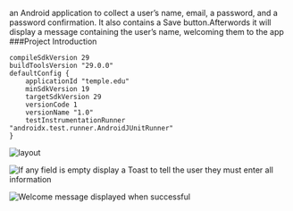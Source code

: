 
an Android application to collect a user’s name, email, a password, and a password confirmation. It also contains a Save button.Afterwords it will display a message containing the user’s name, welcoming them to the app
###Project Introduction


	compileSdkVersion 29
    buildToolsVersion "29.0.0"
    defaultConfig {
        applicationId "temple.edu"
        minSdkVersion 19
        targetSdkVersion 29
        versionCode 1
        versionName "1.0"
        testInstrumentationRunner "androidx.test.runner.AndroidJUnitRunner"
    }



![layout](https://i.imgur.com/ILsdFkl.png)


![If any field is empty display a Toast to tell the user they must enter all information](https://i.imgur.com/t6LG90Z.png)



![Welcome message displayed when successful](https://i.imgur.com/SeTTFUB.png)